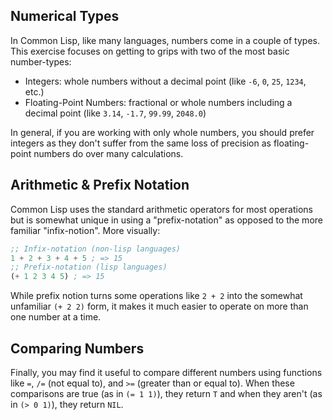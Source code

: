 ## Numerical Types

In Common Lisp, like many languages, numbers come in a couple of types. This
exercise focuses on getting to grips with two of the most basic number-types:

- Integers: whole numbers without a decimal point (like `-6`, `0`, `25`, `1234`,
  etc.)
- Floating-Point Numbers: fractional or whole numbers including a decimal point (like
  `3.14`, `-1.7`, `99.99`, `2048.0`)

In general, if you are working with only whole numbers, you should prefer
integers as they don't suffer from the same loss of precision as floating-point
numbers do over many calculations.

## Arithmetic & Prefix Notation

Common Lisp uses the standard arithmetic operators for most operations but is
somewhat unique in using a "prefix-notation" as opposed to the more familiar
"infix-notion". More visually:

```lisp
;; Infix-notation (non-lisp languages)
1 + 2 + 3 + 4 + 5 ; => 15
;; Prefix-notation (lisp languages)
(+ 1 2 3 4 5) ; => 15
```

While prefix notion turns some operations like `2 + 2` into the somewhat
unfamiliar `(+ 2 2)` form, it makes it much easier to operate on more than one
number at a time.

## Comparing Numbers

Finally, you may find it useful to compare different numbers using functions
like `=`, `/=` (not equal to), and `>=` (greater than or equal to). When these
comparisons are true (as in `(= 1 1)`), they return `T` and when they aren't (as
in `(> 0 1)`), they return `NIL`.
